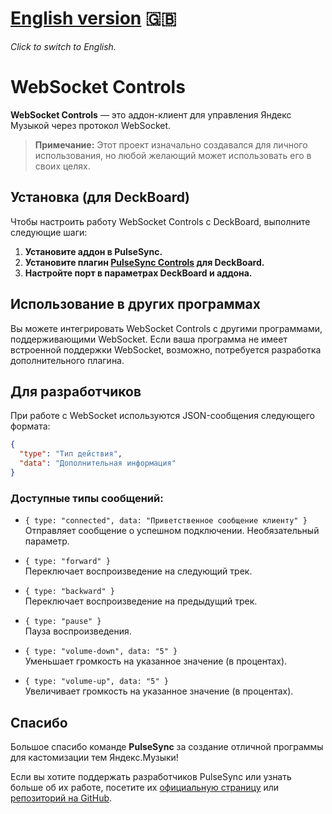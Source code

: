 # [English version](README.md) 🇬🇧  
*Click to switch to English.*

# WebSocket Controls

**WebSocket Controls** — это аддон-клиент для управления Яндекс Музыкой через протокол WebSocket.

> **Примечание:** Этот проект изначально создавался для личного использования, но любой желающий может использовать его в своих целях.


## Установка (для DeckBoard)

Чтобы настроить работу WebSocket Controls с DeckBoard, выполните следующие шаги:

1. **Установите аддон в PulseSync.**
2. **Установите плагин [PulseSync Controls](https://github.com/WolfySoCute/deckboard-pulsesync-controls) для DeckBoard.**
3. **Настройте порт в параметрах DeckBoard и аддона.**

## Использование в других программах

Вы можете интегрировать WebSocket Controls с другими программами, поддерживающими WebSocket. Если ваша программа не имеет встроенной поддержки WebSocket, возможно, потребуется разработка дополнительного плагина.


## Для разработчиков

При работе с WebSocket используются JSON-сообщения следующего формата:

```json
{
  "type": "Тип действия",
  "data": "Дополнительная информация"
}
```

### Доступные типы сообщений:

- `{ type: "connected", data: "Приветственное сообщение клиенту" }`  
  Отправляет сообщение о успешном подключении. Необязательный параметр.

- `{ type: "forward" }`  
  Переключает воспроизведение на следующий трек.

- `{ type: "backward" }`  
  Переключает воспроизведение на предыдущий трек.

- `{ type: "pause" }`  
  Пауза воспроизведения.

- `{ type: "volume-down", data: "5" }`  
  Уменьшает громкость на указанное значение (в процентах).

- `{ type: "volume-up", data: "5" }`  
  Увеличивает громкость на указанное значение (в процентах).

## Спасибо

Большое спасибо команде **PulseSync** за создание отличной программы для кастомизации тем Яндекс.Музыки!

Если вы хотите поддержать разработчиков PulseSync или узнать больше об их работе, посетите их [официальную страницу](https://pulsesync.dev) или [репозиторий на GitHub](https://github.com/PulseSync-LLC/YMusic-DRPC).
